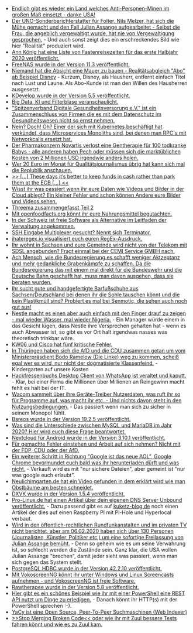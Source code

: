 * [Endlich gibt es wieder ein Land welches Anti-Personen-Minen im großen Maß einsetzt - danke USA!](https://blog.fefe.de/?ts=a0cbbdfe)
* [Der UNO-Sonderberichterstatter für Folter, Nils Melzer, hat sich die Mühe gemacht und den Fall Julian Assange aufgearbeitet - Selbst die Frau, die angeblich vergewaltigt wurde, hat nie von Vergewaltigung gesprochen.](https://blog.fefe.de/?ts=a0cbba5a) - Und auch sonst zeigt dies ein erschreckendes Bild wie hier "Realität" produziert wird.
* [Ann König hat eine Liste von Fastenreisezeiten für das erste Halbjahr 2020 veröffentlicht.](https://bio-erzgebirge.de/wp/?p=19777)
* [FreeNAS wurde in der Version 11.3 veröffentlicht.](https://www.pro-linux.de/news/1/27765/freenas-113-freigegeben.html)
* [Niemand hat die Absicht eine Mauer zu bauen - Realitätsabgleich "Abo" ab Beispiel Disney](https://www.golem.de/news/disney-auch-disney-klassiker-verschwinden-aus-dem-streaming-abo-2002-146416.html) - Kurzum, Disney, als Hausherr, entfernt einfach Titel nach Lust und Laune. Als Abo-Kunde ist man den Willen des Hausherren ausgesetzt.
* [KDevelop wurde in der Version 5.5 veröffentlicht.](https://www.phoronix.com/scan.php?page=news_item&px=KDevelop-5.5-Released)
* [Big Data, KI und Filterblase veranschaulicht.](https://www.heise.de/newsticker/meldung/Virtueller-Stau-auf-Google-Maps-als-Kunstwerk-4651651.html)
* ["Spitzenverband Digitale Gesundheitsversorung e.V." ist ein Zusammenschluss von Firmen die es mit dem Datenschutz im Gesundheitswesen nicht so ernst nehmen.](https://www.kuketz-blog.de/spitzenverband-digitale-gesundheitsversorgung-e-v-lobby-arbeit-der-ada-gmbh-und-co/)
* [Nein? Doch! Oh? Einer der sich mit Kubernetes beschäftigt hat verkündet, dass Microservices Monoliths sind, bei denen man RPC's mit Networkcalls ersetzt hat.](https://blog.fefe.de/?ts=a0c6e90c)
* [Der Pharmakonzern Novartis verlost eine Gentherapie für 100 todkranke Babys - alle anderen haben Pech oder müssen sich die marktüblichen Kosten von 2 Millionen USD irgendwie anders holen.](https://blog.fefe.de/?ts=a0c6dba2)
* [Wer 20 Euro im Monat für Qualitätsjournalismus übrig hat kann sich mal die Replublik anschauen.](https://blog.fefe.de/?ts=a0c6807f)
* [>> [...] These days it’s better to keep funds in cash rather than park them at the ECB [...] <<](https://www.bloomberg.com/news/articles/2020-01-31/german-banks-are-hoarding-so-many-euros-they-need-more-vaults)
* [Wisst ihr was passiert wenn ihr eure Daten wie Videos und Bilder in der Cloud ablegt? Ein kleiner Fehler und schon können Andere eure Bilder und Videos sehen.](https://www.golem.de/news/google-fotos-google-exportierte-fremde-privatvideos-2002-146436-rss.html)
* [Threema zusammengefasst Teil 2](https://www.kuketz-blog.de/threema-instant-messaging-dienst-aus-der-schweiz-messenger-teil2/)
* [Mit openfoodfacts.org könnt ihr eure Nahrungsmittel begutachten.](https://world.openfoodfacts.org/) 
* [In der Schweiz ist freie Software als Alternative im Leitfaden der Verwaltung angekommen.](https://www.pro-linux.de/news/1/27770/schweiz-neuer-leitfaden-unterst%C3%BCtzt-einsatz-von-oss-in-der-verwaltung.html)
* [SSH Eingabe Multiplexer gesucht? Nennt sich Terminator.](https://opensource.com/article/20/2/terminator-ssh)
* [ihateregex.io visualisiert euch euren RegEx-Ausdruck.](https://ihateregex.io/)
* [Ihr wohnt in Sachsen und eure Gemeinde wird nicht von der Telekom mit SDSL angebunden? Fragt einmal bei der CEMI Service GMBH nach.](https://cemiservice.de/info/)
* [Ach Mensch, wie die Bundesregierung es schafft weniger Aktzeptanz und mehr gedankliche Grabenkämpfe zu schaffen. Da die Bundesregierung das mit einem mal direkt für die Bundeswehr und die Deutsche Bahn geschafft hat, muss man davon ausgehen, dass sie beraten wurden.](https://tuxproject.de/blog/2020/02/todesdiener-gegen-parolen/)
* [Ihr sucht gute und handgefertigte Barfußschuhe aus Sachsen/Deutschland bei denen ihr die Sohle tauschen könnt und die kein Plastikmüll sind? Probiert es mal bei Senmotic, die sehen auch noch gut aus!](https://www.senmotic-shoes.eu/)
* [Nestle macht es einen aber auch einfach mit den Finger drauf zu zeigen - mal wieder Wasser, mal wieder Nigeria.](https://netzfrauen.org/2020/02/04/nigeria-3/) - Ein Manager würde einem in das Gesicht lügen, dass Nestle ihre Versprechen gehalten hat - wenn es auch Abwasser ist, so gibt es vor Ort halt irgendwas nasses was theoretisch trinkbar wäre.
* [KW06 und Cisco hat fünf kritische Fehler.](https://www.theregister.co.uk/2020/02/05/cisco_cdpwn_flaws/)
* [In Thüringen haben sich die AfD und die CDU zusammen getan um vom Ministerpräsdient Bodo Ramelow (Die Linke) weg zu kommen, scheiß egal wer es wird, nur nicht der dogmatisierte Klassenfeind.](https://blog.fefe.de/?ts=a0c401cb) - Kindergarten auf unsere Kosten
* [Hackfressenbuchs Desktop Client von WhatsApp ist veraltet und kaputt.](https://www.golem.de/news/sicherheitsluecke-dateien-auslesen-mit-whatsapp-desktop-2002-146476.html) - Klar, bei einer Firma die Millionen über Millionen an Reingewinn macht fehlt es halt bei der IT.
* [Wacom sammelt über ihre Geräte-Treiber Nutzerdaten, was ruft ihr so für Programme auf, was macht ihr etc. - Und nichts davon steht in den Nutzungsbedingungen.](https://www.golem.de/news/google-analytics-wacom-weiss-welche-programme-kunden-nutzen-2002-146473.html) - Das passiert wenn man sich zu sicher in seinem Monopol fühlt.
* [Bareos wurde in der Version 19.2.5 veröffentlicht.](https://www.pro-linux.de/news/1/27777/bareos-1925-freigegeben.html)
* [Was sind die Unterschiede zwischen MySQL und MariaDB im Jahr 2020? Hier wird euch diese Frage beantwortet.](https://www.percona.com/blog/2020/02/05/observability-differences-between-mysql-8-and-mariadb-10-4/)
* [Nextcloud für Android wurde in der Version 3.10.1 veröffentlicht.](https://nextcloud.com/blog/nextcloud-3-10-1-for-android-is-out-plus-tips-about-remote-wipe-and-document-collaboration/)
* [Für gemachte Fehler einstehen und Arbeit auf sich nehmen? Nicht mit der FDP, CDU oder der AfD.](https://www.tagesschau.de/inland/thueringen-kemmerich-fdp-101.html)
* [Ein weiterer Schritt in Richtung "Google ist das neue AOL", Google Chrome bevormundet euch bald was ihr herunterladen dürft und was nicht.](https://www.ghacks.net/2020/02/07/google-chrome-will-block-all-insecure-downloads-in-the-near-future/) - Verkauft wird es mit "nur sichere Dateien", aber gemeint ist "nur was google euch erlaubt".
* [Neulichimgarten.de hat ein Video gefunden in dem erklärt wird wie man Obstbäume am besten schneidet.](http://www.neulichimgarten.de/blog/obstanbau/gedanken-zum-richtigen-obstbaumschnitt-video/)
* [DXVK wurde in der Version 1.5.4 veröffentlicht.](https://www.phoronix.com/scan.php?page=news_item&px=DXVK-1.5.4-Released)
* [Pro-Linux.de hat einen Artikel über dein eigenen DNS Server Unbound veröffentlicht.](https://www.pro-linux.de/artikel/2/1990/sicheres-dns-mit-unbound.html) - Dazu passend gibt es auf [kuketz-blog.de](https://www.kuketz-blog.de/pi-hole-unbound-hyperlocal-keine-werbung-groesstmoegliche-unabhaengigkeit/) noch einen Artikel der dies auf einen Raspberry PI mit Pi-Hole und Hyperlocal verbaut.
* [Wird in den öffentlich-rechtlichen Rundfunkanstalten und im privaten TV nicht berichtet, aber am 06.02.2020 haben sich über 130 Personen (Journalisten, Künstler, Politiker etc.) um eine sofortige Freilassung von Julian Assange bemüht.](https://www.golem.de/news/schlechter-zustand-appell-fordert-sofortige-freilassung-von-assange-2002-146482.html) - Denn so geheim wie es um seine Verwahrung ist, so schlecht werden die Zustände sein. Ganz klar, die USA wollen Julian Assange "brechen", damit jeder sieht was passiert, wenn man sich gegen das System stellt.
* [PostgreSQL HDBC wurde in der Version 42.2.10 veröffentlicht.](https://www.postgresql.org/about/news/2010/)
* [Mit VokoscreenNG könnt ihr unter Windows und Linux Screencasts aufnehmen - und VokoscreenNG ist freie Software.](https://www.ghacks.net/2020/02/07/record-screencast-or-web-cam-video-with-vokoscreenng-an-open-source-program-for-windows-and-linux/)
* [Rawtherapee wurde in der Version 5.8 veröffentlicht.](https://www.golem.de/news/bildbearbeitung-rawtherapee-5-8-schaerft-bilder-unscharfer-objektive-2002-146490.html)
* [Hier gibt es ein schönes Beispiel wie ihr mit einer PowerShell eine REST API nutzt um Dinge zu erledigen.](https://opensource.com/article/20/2/devops-automation) - Danach könnt ihr HTTP(s) mit der PowerShell sprechen :-).
* [YaCy ist eine Open Source, Peer-To-Peer Suchmaschinen (Web Indexer)](https://opensource.com/article/20/2/open-source-search-engine)
* [>>Stop Merging Broken Code<< oder wie ihr mit Zuul bessere Tests fahren könnt und wie es zu Zuul kam.](https://opensource.com/article/20/2/zuul)
